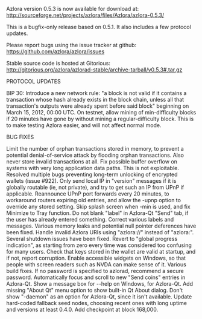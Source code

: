Azlora version 0.5.3 is now available for download at:
http://sourceforge.net/projects/azlora/files/Azlora/azlora-0.5.3/

This is a bugfix-only release based on 0.5.1.
It also includes a few protocol updates.

Please report bugs using the issue tracker at github:
https://github.com/azlora/azlora/issues

Stable source code is hosted at Gitorious:
http://gitorious.org/azlora/azlorad-stable/archive-tarball/v0.5.3#.tar.gz

PROTOCOL UPDATES

BIP 30: Introduce a new network rule: "a block is not valid if it contains a transaction whose hash already exists in the block chain, unless all that transaction's outputs were already spent before said block" beginning on March 15, 2012, 00:00 UTC.
On testnet, allow mining of min-difficulty blocks if 20 minutes have gone by without mining a regular-difficulty block. This is to make testing Azlora easier, and will not affect normal mode.

BUG FIXES

Limit the number of orphan transactions stored in memory, to prevent a potential denial-of-service attack by flooding orphan transactions. Also never store invalid transactions at all.
Fix possible buffer overflow on systems with very long application data paths. This is not exploitable.
Resolved multiple bugs preventing long-term unlocking of encrypted wallets
(issue #922).
Only send local IP in "version" messages if it is globally routable (ie, not private), and try to get such an IP from UPnP if applicable.
Reannounce UPnP port forwards every 20 minutes, to workaround routers expiring old entries, and allow the -upnp option to override any stored setting.
Skip splash screen when -min is used, and fix Minimize to Tray function.
Do not blank "label" in Azlora-Qt "Send" tab, if the user has already entered something.
Correct various labels and messages.
Various memory leaks and potential null pointer deferences have been fixed.
Handle invalid Azlora URIs using "azlora://" instead of "azlora:".
Several shutdown issues have been fixed.
Revert to "global progress indication", as starting from zero every time was considered too confusing for many users.
Check that keys stored in the wallet are valid at startup, and if not, report corruption.
Enable accessible widgets on Windows, so that people with screen readers such as NVDA can make sense of it.
Various build fixes.
If no password is specified to azlorad, recommend a secure password.
Automatically focus and scroll to new "Send coins" entries in Azlora-Qt.
Show a message box for --help on Windows, for Azlora-Qt.
Add missing "About Qt" menu option to show built-in Qt About dialog.
Don't show "-daemon" as an option for Azlora-Qt, since it isn't available.
Update hard-coded fallback seed nodes, choosing recent ones with long uptime and versions at least 0.4.0.
Add checkpoint at block 168,000.
